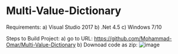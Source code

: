 # Multi-Value-Dictionary
Requirements:
  a) Visual Studio 2017
  b) .Net 4.5
  c) Windows 7/10

Steps to Build Project:
  a) go to URL: https://github.com/Mohammad-Omar/Multi-Value-Dictionary
  b) Downoad code as zip:
![image](https://user-images.githubusercontent.com/11328192/111385460-d4d72880-8678-11eb-8435-a98182f7a43b.png)

  
